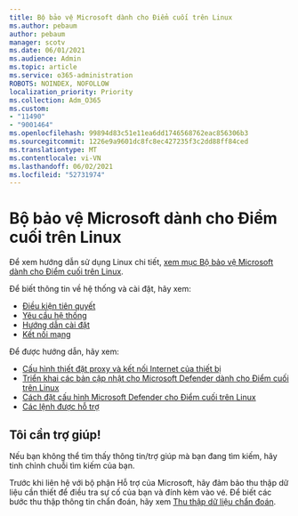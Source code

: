 ```yaml
---
title: Bộ bảo vệ Microsoft dành cho Điểm cuối trên Linux
ms.author: pebaum
author: pebaum
manager: scotv
ms.date: 06/01/2021
ms.audience: Admin
ms.topic: article
ms.service: o365-administration
ROBOTS: NOINDEX, NOFOLLOW
localization_priority: Priority
ms.collection: Adm_O365
ms.custom:
- "11490"
- "9001464"
ms.openlocfilehash: 99894d83c51e11ea6dd1746568762eac856306b3
ms.sourcegitcommit: 1226e9a9601dc8fc8ec427235f3c2dd88ff84ced
ms.translationtype: MT
ms.contentlocale: vi-VN
ms.lasthandoff: 06/02/2021
ms.locfileid: "52731974"
---
```

# <a name="microsoft-defender-for-endpoint-on-linux"></a>Bộ bảo vệ Microsoft dành cho Điểm cuối trên Linux

Để xem hướng dẫn sử dụng Linux chi tiết, [xem mục Bộ bảo vệ Microsoft dành cho Điểm cuối trên Linux](/microsoft-365/security/defender-endpoint/microsoft-defender-endpoint-linux).

Để biết thông tin về hệ thống và cài đặt, hãy xem:

- [Điều kiện tiên quyết](/microsoft-365/security/defender-endpoint/microsoft-defender-endpoint-linux#prerequisites)
- [Yêu cầu hệ thống](/microsoft-365/security/defender-endpoint/microsoft-defender-endpoint-linux#system-requirements)
- [Hướng dẫn cài đặt](/microsoft-365/security/defender-endpoint/microsoft-defender-endpoint-linux#installation-instructions)
- [Kết nối mạng](/microsoft-365/security/defender-endpoint/microsoft-defender-endpoint-linux#network-connections)

Để được hướng dẫn, hãy xem:

- [Cấu hình thiết đặt proxy và kết nối Internet của thiết bị](/microsoft-365/security/defender-endpoint/configure-proxy-internet#enable-access-to-microsoft-defender-atp-service-urls-in-the-proxy-server)
- [Triển khai các bản cập nhật cho Microsoft Defender dành cho Điểm cuối trên Linux](/microsoft-365/security/defender-endpoint/linux-updates)
- [Cách đặt cấu hình Microsoft Defender cho Điểm cuối trên Linux](/microsoft-365/security/defender-endpoint/microsoft-defender-endpoint-linux#how-to-configure-microsoft-defender-for-endpoint-on-linux)
- [Các lệnh được hỗ trợ](/microsoft-365/security/defender-endpoint/linux-resources#supported-commands)

## <a name="i-need-help"></a>Tôi cần trợ giúp!

Nếu bạn không thể tìm thấy thông tin/trợ giúp mà bạn đang tìm kiếm, hãy tinh chỉnh chuỗi tìm kiếm của bạn.

Trước khi liên hệ với bộ phận Hỗ trợ của Microsoft, hãy đảm bảo thu thập dữ liệu cần thiết để điều tra sự cố của bạn và đính kèm vào vé. Để biết các bước thu thập thông tin chẩn đoán, hãy xem [Thu thập dữ liệu chẩn đoán](/microsoft-365/security/defender-endpoint/linux-resources#collect-diagnostic-information).